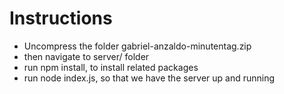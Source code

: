 # Instructions

- Uncompress the folder gabriel-anzaldo-minutentag.zip
- then navigate to server/ folder
- run npm install, to install related packages
- run node index.js, so that we have the server up and running
